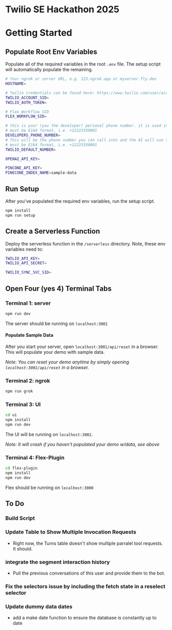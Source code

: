 # Twilio SE Hackathon 2025

# Getting Started

## Populate Root Env Variables

Populate all of the required variables in the root `.env` file. The setup script will automatically populate the remaining.

```bash
# Your ngrok or server URL, e.g. 123.ngrok.app or myserver.fly.dev
HOSTNAME=

# Twilio credentials can be found here: https://www.twilio.com/user/account
TWILIO_ACCOUNT_SID=
TWILIO_AUTH_TOKEN=

# Flex Workflow SID
FLEX_WORKFLOW_SID=

# this is your (you the developer) personal phone number. it is used in the mock-database.
# must be E164 format, i.e. +12223330001
DEVELOPERS_PHONE_NUMBER=
# This will be the phone number you can call into and the AI will use to send SMS messages, if applicable
# must be E164 format, i.e. +12223330001
TWILIO_DEFAULT_NUMBER=

OPENAI_API_KEY=

PINCONE_API_KEY=
PINECONE_INDEX_NAME=sample-data
```

## Run Setup

After you've populated the required env variables, run the setup script.

```bash
npm install
npm run setup
```

## Create a Serverless Function

Deploy the serverless function in the `/serverless` directory. Note, these env variables need to:

```bash
TWILIO_API_KEY=
TWILIO_API_SECRET=

TWILIO_SYNC_SVC_SID=
```

## Open Four (yes 4) Terminal Tabs

### Terminal 1: server

```bash
npm run dev
```

The server should be running on `localhost:3001`

#### Populate Sample Data

After you start your server, open `localhost:3001/api/reset` in a browser. This will populate your demo with sample data.

_Note: You can reset your demo anytime by simply opening `localhost:3001/api/reset` in a browser._

### Terminal 2: ngrok

```bash
npm run grok
```

### Terminal 3: UI

```bash
cd ui
npm install
npm run dev
```

The UI will be running on `localhost:3002`.

_Note: It will crash if you haven't populated your demo w/data, see above_

### Terminal 4: Flex-Plugin

```bash
cd flex-plugin
npm install
npm run dev
```

Flex should be running on `localhost:3000`

## To Do

### Build Script

### Update Table to Show Multiple Invocation Requests

- Right now, the Turns table doesn't show multiple parralel tool requests. It should.

### integrate the segment interaction history

- Pull the previous conversations of this user and provide them to the bot.

### Fix the selectors issue by including the fetch state in a reselect selector

### Update dummy data dates

- add a make date function to ensure the database is constantly up to date
